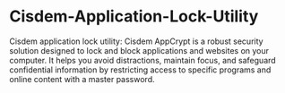# Cisdem-Application-Lock-Utility
Cisdem application lock utility: Cisdem AppCrypt is a robust security solution designed to lock and block applications and websites on your computer. It helps you avoid distractions, maintain focus, and safeguard confidential information by restricting access to specific programs and online content with a master password.

